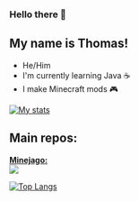 ### Hello there 👋 

## My name is Thomas!

- He/Him
- I'm currently learning Java ☕
- I make Minecraft mods 🎮


[![My stats](https://github-readme-stats.vercel.app/api?username=thomasglasser&theme=algolia&show_icons=true)](https://github.com/anuraghazra/github-readme-stats)

## Main repos:

**<a href="https://github.com/thomasglasser/Minejago">Minejago:** <br><a href="https://github.com/thomasglasser/Minejago"><img src="https://tokei.rs/b1/github/thomasglasser/Minejago?category=code" /></a>

[![Top Langs](https://github-readme-stats.vercel.app/api/top-langs/?username=thomasglasser&theme=algolia&langs_count=10&layout=compact)](https://github.com/anuraghazra/github-readme-stats)
